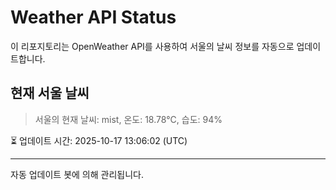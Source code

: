 
# Weather API Status

이 리포지토리는 OpenWeather API를 사용하여 서울의 날씨 정보를 자동으로 업데이트합니다.

## 현재 서울 날씨
> 서울의 현재 날씨: mist, 온도: 18.78°C, 습도: 94%

⏳ 업데이트 시간: 2025-10-17 13:06:02 (UTC)

---
자동 업데이트 봇에 의해 관리됩니다.

